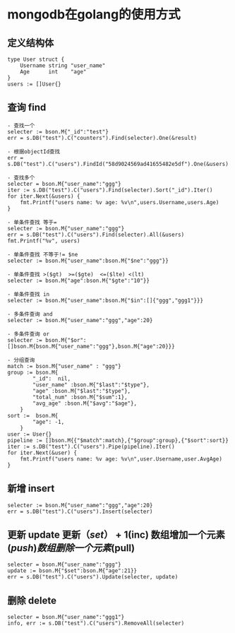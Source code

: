 # mongodb在golang的使用方式

## 定义结构体
    type User struct {
		Username string "user_name"
		Age      int    "age"
	}
	users := []User{}

## 查询 find
    
    - 查找一个
    selecter := bson.M{"_id":"test"}
    err = s.DB("test").C("counters").Find(selecter).One(&result)
    
    - 根据objectId查找
    err = s.DB("test").C("users").FindId("58d9024569ad41655482e5df").One(&users)
    
    - 查找多个
    selecter = bson.M{"user_name":"ggg"}
    iter := s.DB("test").C("users").Find(selecter).Sort("_id").Iter()
    for iter.Next(&users) {
        fmt.Printf("users name: %v age: %v\n",users.Username,users.Age)
    }
    
    - 单条件查找 等于=
    selecter := bson.M{"user_name":"ggg"}
    err = s.DB("test").C("users").Find(selecter).All(&users)
    fmt.Printf("%v", users)
    
    - 单条件查找 不等于!= $ne
    selecter := bson.M{"user_name":bson.M{"$ne":"ggg"}}
    
    - 单条件查找 >($gt)  >=($gte)  <=($lte) <(lt) 
    selecter := bson.M{"age":bson.M{"$gte":"10"}}    
    
    - 单条件查找 in
    selecter := bson.M{"user_name":bson.M{"$in":[]{"ggg","ggg1"}}}
    
    - 多条件查询 and
    selecter := bson.M{"user_name":"ggg","age":20}
    
    - 多条件查询 or
    selecter := bson.M{"$or":[]bson.M{bson.M{"user_name":"ggg"},bson.M{"age":20}}}
    
    - 分组查询
    match := bson.M{"user_name" : "ggg"}
    group := bson.M{
            "_id":  nil,
            "user_name" :bson.M{"$last":"$type"},
            "age" :bson.M{"$last":"$type"},
            "total_num" :bson.M{"$sum":1},
            "avg_age" :bson.M{"$avg":"$age"},
        }
    sort :=  bson.M{
            "age": -1,
        }
    user := User{}
    pipeline := []bson.M{{"$match":match},{"$group":group},{"$sort":sort}}
    iter := s.DB("test").C("users").Pipe(pipeline).Iter()
    for iter.Next(&user) {
        fmt.Printf("users name: %v age: %v\n",user.Username,user.AvgAge)
    }
    
## 新增 insert   
    selecter := bson.M{"user_name":"ggg","age":20}
    err = s.DB("test").C("users").Insert(selecter)
    
## 更新 update 更新（$set）+1($inc) 数组增加一个元素($push) 数组删除一个元素($pull)
    selecter = bson.M{"user_name":"ggg"}
    update := bson.M{"$set":bson.M{"age":21}}
    err = s.DB("test").C("users").Update(selecter, update)
      
## 删除 delete
    selecter = bson.M{"user_name":"ggg1"}
    info, err := s.DB("test").C("users").RemoveAll(selecter)
    
